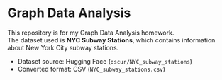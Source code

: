 # Graph Data Analysis

This repository is for my Graph Data Analysis homework.  
The dataset used is **NYC Subway Stations**, which contains information about New York City subway stations.  

- Dataset source: Hugging Face (`oscur/NYC_subway_stations`)
- Converted format: CSV (`NYC_subway_stations.csv`)
